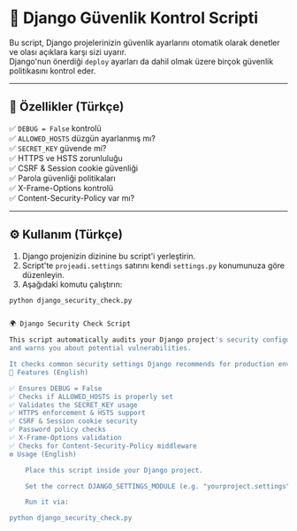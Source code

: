 # 🔐 Django Güvenlik Kontrol Scripti

Bu script, Django projelerinizin güvenlik ayarlarını otomatik olarak denetler ve olası açıklara karşı sizi uyarır.  
Django'nun önerdiği `deploy` ayarları da dahil olmak üzere birçok güvenlik politikasını kontrol eder.

---

## 🚀 Özellikler (Türkçe)

✅ `DEBUG = False` kontrolü  
✅ `ALLOWED_HOSTS` düzgün ayarlanmış mı?  
✅ `SECRET_KEY` güvende mi?  
✅ HTTPS ve HSTS zorunluluğu  
✅ CSRF & Session cookie güvenliği  
✅ Parola güvenliği politikaları  
✅ X-Frame-Options kontrolü  
✅ Content-Security-Policy var mı?

---

## ⚙️ Kullanım (Türkçe)

1. Django projenizin dizinine bu script'i yerleştirin.
2. Script'te `projeadi.settings` satırını kendi `settings.py` konumunuza göre düzenleyin.
3. Aşağıdaki komutu çalıştırın:

```bash
python django_security_check.py


🌍 Django Security Check Script

This script automatically audits your Django project's security configurations
and warns you about potential vulnerabilities.

It checks common security settings Django recommends for production environments.
🚀 Features (English)

✅ Ensures DEBUG = False
✅ Checks if ALLOWED_HOSTS is properly set
✅ Validates the SECRET_KEY usage
✅ HTTPS enforcement & HSTS support
✅ CSRF & Session cookie security
✅ Password policy checks
✅ X-Frame-Options validation
✅ Checks for Content-Security-Policy middleware
⚙️ Usage (English)

    Place this script inside your Django project.

    Set the correct DJANGO_SETTINGS_MODULE (e.g. "yourproject.settings").

    Run it via:

python django_security_check.py
